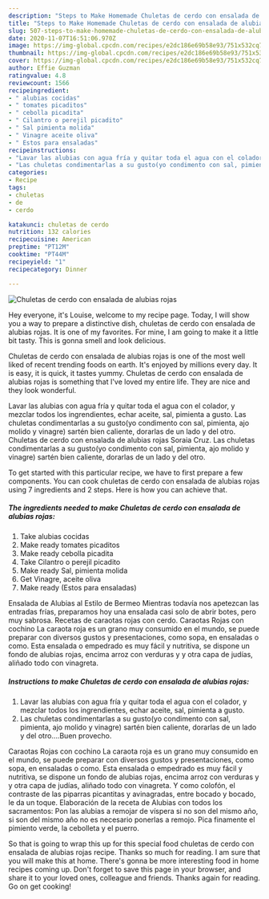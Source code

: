 ```yaml
---
description: "Steps to Make Homemade Chuletas de cerdo con ensalada de alubias rojas"
title: "Steps to Make Homemade Chuletas de cerdo con ensalada de alubias rojas"
slug: 507-steps-to-make-homemade-chuletas-de-cerdo-con-ensalada-de-alubias-rojas
date: 2020-11-07T16:51:06.970Z
image: https://img-global.cpcdn.com/recipes/e2dc186e69b58e93/751x532cq70/chuletas-de-cerdo-con-ensalada-de-alubias-rojas-foto-principal.jpg
thumbnail: https://img-global.cpcdn.com/recipes/e2dc186e69b58e93/751x532cq70/chuletas-de-cerdo-con-ensalada-de-alubias-rojas-foto-principal.jpg
cover: https://img-global.cpcdn.com/recipes/e2dc186e69b58e93/751x532cq70/chuletas-de-cerdo-con-ensalada-de-alubias-rojas-foto-principal.jpg
author: Effie Guzman
ratingvalue: 4.8
reviewcount: 1566
recipeingredient:
- " alubias cocidas"
- " tomates picaditos"
- " cebolla picadita"
- " Cilantro o perejil picadito"
- " Sal pimienta molida"
- " Vinagre aceite oliva"
- " Estos para ensaladas"
recipeinstructions:
- "Lavar las alubias con agua fría y quitar toda el agua con el colador, y mezclar todos los ingrendientes, echar aceite, sal, pimienta a gusto."
- "Las chuletas condimentarlas a su gusto(yo condimento con sal, pimienta, ajo molido y vinagre) sartén bien caliente, dorarlas de un lado y del otro....Buen provecho."
categories:
- Recipe
tags:
- chuletas
- de
- cerdo

katakunci: chuletas de cerdo 
nutrition: 132 calories
recipecuisine: American
preptime: "PT12M"
cooktime: "PT44M"
recipeyield: "1"
recipecategory: Dinner

---
```



![Chuletas de cerdo con ensalada de alubias rojas](https://img-global.cpcdn.com/recipes/e2dc186e69b58e93/751x532cq70/chuletas-de-cerdo-con-ensalada-de-alubias-rojas-foto-principal.jpg)

Hey everyone, it's Louise, welcome to my recipe page. Today, I will show you a way to prepare a distinctive dish, chuletas de cerdo con ensalada de alubias rojas. It is one of my favorites. For mine, I am going to make it a little bit tasty. This is gonna smell and look delicious.

Chuletas de cerdo con ensalada de alubias rojas is one of the most well liked of recent trending foods on earth. It's enjoyed by millions every day. It is easy, it is quick, it tastes yummy. Chuletas de cerdo con ensalada de alubias rojas is something that I've loved my entire life. They are nice and they look wonderful.

Lavar las alubias con agua fría y quitar toda el agua con el colador, y mezclar todos los ingrendientes, echar aceite, sal, pimienta a gusto. Las chuletas condimentarlas a su gusto(yo condimento con sal, pimienta, ajo molido y vinagre) sartén bien caliente, dorarlas de un lado y del otro. Chuletas de cerdo con ensalada de alubias rojas Soraia Cruz. Las chuletas condimentarlas a su gusto(yo condimento con sal, pimienta, ajo molido y vinagre) sartén bien caliente, dorarlas de un lado y del otro.


To get started with this particular recipe, we have to first prepare a few components. You can cook chuletas de cerdo con ensalada de alubias rojas using 7 ingredients and 2 steps. Here is how you can achieve that.

<!--inarticleads1-->

##### The ingredients needed to make Chuletas de cerdo con ensalada de alubias rojas:

1. Take  alubias cocidas
1. Make ready  tomates picaditos
1. Make ready  cebolla picadita
1. Take  Cilantro o perejil picadito
1. Make ready  Sal, pimienta molida
1. Get  Vinagre, aceite oliva
1. Make ready  (Estos para ensaladas)


Ensalada de Alubias al Estilo de Bermeo Mientras todavía nos apetezcan las entradas frías, preparamos hoy una ensalada casi solo de abrir botes, pero muy sabrosa. Recetas de caraotas rojas con cerdo. Caraotas Rojas con cochino La caraota roja es un grano muy consumido en el mundo, se puede preparar con diversos gustos y presentaciones, como sopa, en ensaladas o como. Esta ensalada o empedrado es muy fácil y nutritiva, se dispone un fondo de alubias rojas, encima arroz con verduras y y otra capa de judías, aliñado todo con vinagreta. 

<!--inarticleads2-->

##### Instructions to make Chuletas de cerdo con ensalada de alubias rojas:

1. Lavar las alubias con agua fría y quitar toda el agua con el colador, y mezclar todos los ingrendientes, echar aceite, sal, pimienta a gusto.
1. Las chuletas condimentarlas a su gusto(yo condimento con sal, pimienta, ajo molido y vinagre) sartén bien caliente, dorarlas de un lado y del otro....Buen provecho.


Caraotas Rojas con cochino La caraota roja es un grano muy consumido en el mundo, se puede preparar con diversos gustos y presentaciones, como sopa, en ensaladas o como. Esta ensalada o empedrado es muy fácil y nutritiva, se dispone un fondo de alubias rojas, encima arroz con verduras y y otra capa de judías, aliñado todo con vinagreta. Y como colofón, el contraste de las piparras picantitas y avinagradas, entre bocado y bocado, le da un toque. Elaboración de la receta de Alubias con todos los sacramentos: Pon las alubias a remojar de víspera si no son del mismo año, si son del mismo año no es necesario ponerlas a remojo. Pica finamente el pimiento verde, la cebolleta y el puerro. 

So that is going to wrap this up for this special food chuletas de cerdo con ensalada de alubias rojas recipe. Thanks so much for reading. I am sure that you will make this at home. There's gonna be more interesting food in home recipes coming up. Don't forget to save this page in your browser, and share it to your loved ones, colleague and friends. Thanks again for reading. Go on get cooking!
